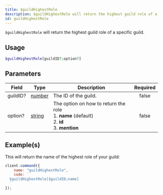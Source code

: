 ```yaml
---
title: $guildHighestRole
description: $guildHighestRole will return the highest guild role of a specific guild.
id: guildHighestRole
---
```


`$guildHighestRole` will return the highest guild role of a specific guild.

## Usage

```php
$guildHighestRole[guildID?;option?]
```

## Parameters

| Field    | Type                                                                                              | Description                                                                                              | Required |
| -------- | ------------------------------------------------------------------------------------------------- | -------------------------------------------------------------------------------------------------------- | :------: |
| guildID? | [number](https://developer.mozilla.org/en-US/docs/Web/JavaScript/Reference/Global_Objects/Number) | The ID of the guild.                                                                                     |  false   |
| option?  | [string](https://developer.mozilla.org/en-US/docs/Web/JavaScript/Reference/Global_Objects/String) | The option on how to return the role <br /> 1. **name** (default) <br /> 2. **id** <br /> 3. **mention** |  false   |

## Example(s)

This will return the name of the highest role of your guild:

```javascript
client.command({
    name: "guildHighestRole",
    code: `
  $guildHighestRole[$guildID;name]
  `
});
```
